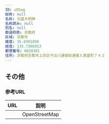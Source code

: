 ```yaml
---
ID: uOSwg
総称: null
名称: 光盛大明神
名称読み: null
別名: null
都道府県: 京都府
区域: 京都市
緯度: 35.0301898
経度: 135.7366913
郵便番号: 6028381
住所: 京都府京都市上京区今出川通御前通東入真盛町７４２
---
```


## その他

### 参考URL

| URL | 説明          |
| --- | ------------- |
|     | OpenStreetMap |
